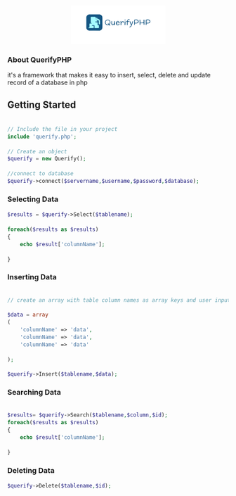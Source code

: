<p align="center">
  <img src="img/querify.PNG" alt="QuerifyPHP">
</p>

### About QuerifyPHP
it's a framework that makes it easy to insert, select, delete and update record of a database in php

## Getting Started

```php

// Include the file in your project
include 'querify.php';

// Create an object
$querify = new Querify();

//connect to database
$querify->connect($servername,$username,$password,$database);


```

### Selecting Data
```php
$results = $querify->Select($tablename);

foreach($results as $results)
{
	echo $result['columnName'];

}
```

### Inserting Data
```php

// create an array with table column names as array keys and user inputs as array values

$data = array 
(
	'columnName' => 'data',
	'columnName' => 'data',
	'columnName' => 'data'

);

$querify->Insert($tablename,$data);

```

### Searching Data
```php

$results= $querify->Search($tablename,$column,$id);
foreach($results as $results)
{
	echo $result['columnName'];

}

```

### Deleting Data
```php
$querify->Delete($tablename,$id);
```
